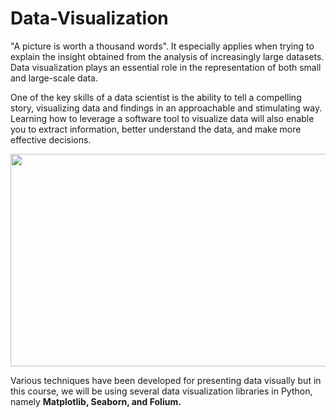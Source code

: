 # Data-Visualization

"A picture is worth a thousand words". It especially applies when trying to explain the insight obtained from the analysis of increasingly large datasets. Data visualization plays an essential role in the representation of both small and large-scale data.

One of the key skills of a data scientist is the ability to tell a compelling story, visualizing data and findings in an approachable and stimulating way. Learning how to leverage a software tool to visualize data will also enable you to extract information, better understand the data, and make more effective decisions.


<img src="https://www.nobledesktop.com/image/pythondataviz.png" width="600" height="340">


Various techniques have been developed for presenting data visually but in this course, we will be using several data visualization libraries in Python, namely **Matplotlib, Seaborn, and Folium.**
